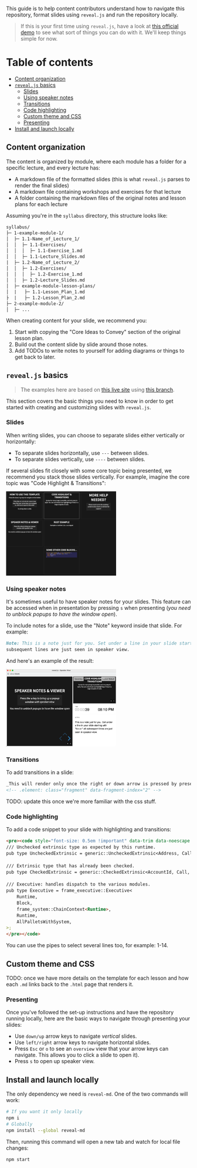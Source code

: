This guide is to help content contributors understand how to navigate this repository, format slides using `reveal.js` and run the repository locally.

> If this is your first time using `reveal.js`, have a look at [this official demo](https://revealjs.com/demo/#/2) to see what sort of things you can do with it. We'll keep things simple for now.

# Table of contents
* [Content organization](#content-organization)
* [`reveal.js` basics](#-revealjs--basics)
	+ [Slides](#slides)
	+ [Using speaker notes](#using-speaker-notes)
	+ [Transitions](#transitions)
	+ [Code highlighting](#code-highlighting)
	+ [Custom theme and CSS](#custom-theme-and-css)
	+ [Presenting](#presenting)
* [Install and launch locally](#install-and-launch-locally)

## Content organization

The content is organized by module, where each module has a folder for a specific lecture, and every lecture has: 
* A markdown file of the formatted slides (this is what `reveal.js` parses to render the final slides) 
* A markdown file containing workshops and exercises for that lecture
* A folder containing the markdown files of the original notes and lesson plans for each lecture

Assuming you're in the `syllabus` directory, this structure looks like:

```
syllabus/
├─ 1-example-module-1/
│  ├─ 1.1-Name_of_Lecture_1/
│  │  ├─ 1.1-Exercises/
│  │  │  ├─ 1.1-Exercise_1.md
│  │  ├─ 1.1-Lecture_Slides.md
|  ├─ 1.2-Name_of_Lecture_2/
│  │  ├─ 1.2-Exercises/
│  │  │  ├─ 1.2-Exercise_1.md
│  │  ├─ 1.2-Lecture_Slides.md
│  ├─ example-module-lesson-plans/
│  |   ├─ 1.1-Lesson_Plan_1.md
├  |   ├─ 1.2-Lesson_Plan_2.md
├─ 2-example-module-2/
│  ├─ ...
```

When creating content for your slide, we recommend you: 

1. Start with copying the "Core Ideas to Convey" section of the original lesson plan.
2. Build out the content slide by slide around those notes.
3. Add TODOs to write notes to yourself for adding diagrams or things to get back to later.

## `reveal.js` basics

> The examples here are based on [this live site](https://nukemandan.github.io/pba-template-reveal-md/) using [this branch](https://github.com/NukeManDan/pba-template-reveal-md/).

This section covers the basic things you need to know in order to get started with creating and customizing slides with `reveal.js`.

### Slides

When writing slides, you can choose to separate slides either vertically or horizontally:
* To separate slides horizontally, use `---` between slides.
* To separate slides vertically, use `----` between slides.

If several slides fit closely with some core topic being presented, we recommend you stack those slides vertically.
For example, imagine the core topic was "Code Highlight & Transitions":

<img src="./assets/contributing-examples/vertical-slides.png" alt="vertical-slides" width="300"/>

### Using speaker notes

It's sometimes useful to have speaker notes for your slides. 
This feature can be accessed when in presentation by pressing `s` when presenting (_you need to unblock popups to have the window open_). 

To include notes for a slide, use the "Note" keyword inside that slide.
For example:

```md
Note: This is a note just for you. Set under a line in your slide starting with "`Note`:" all
subsequent lines are just seen in speaker view.
```

And here's an example of the result:

<img src="./assets/contributing-examples/speaker-notes-view.png" alt="vertical-slides" width="300"/>

### Transitions

To add transitions in a slide:

```md
_This will render only once the right or down arrow is pressed by presenter._
<!-- .element: class="fragment" data-fragment-index="2" -->
```

TODO: update this once we're more familiar with the css stuff.

### Code highlighting

To add a code snippet to your slide with highlighting and transitions:

```md
<pre><code style="font-size: 0.5em !important" data-trim data-noescape data-line-numbers="0|1|2|" class="rust">
/// Unchecked extrinsic type as expected by this runtime.
pub type UncheckedExtrinsic = generic::UncheckedExtrinsic<Address, Call, Signature, SignedExtra>;

/// Extrinsic type that has already been checked.
pub type CheckedExtrinsic = generic::CheckedExtrinsic<AccountId, Call, SignedExtra>;

/// Executive: handles dispatch to the various modules.
pub type Executive = frame_executive::Executive<
	Runtime,
	Block,
	frame_system::ChainContext<Runtime>,
	Runtime,
	AllPalletsWithSystem,
>;
</pre></code>
```

You can use the pipes to select several lines too, for example: 1-14.

## Custom theme and CSS

TODO: once we have more details on the template for each lesson and how each `.md` links back to the `.html` page that renders it.

### Presenting 

Once you've followed the set-up instructions and have the repository running locally, here are the basic ways to navigate through presenting your slides:

* Use `down/up` arrow keys to navigate _vertical_ slides.
* Use `left/right` arrow keys to navigate horizontal slides.
* Press `Esc` or `o` to see an `overview` view that your arrow keys can navigate. This allows you to click a slide to open it).
* Press `s` to open up speaker view.

## Install and launch locally

The only dependency we need is `reveal-md`. 
One of the two commands will work:

```sh
# If you want it only locally
npm i
# Globally
npm install --global reveal-md
```

Then, running this command will open a new tab and watch for local file changes:

```sh
npm start
```

